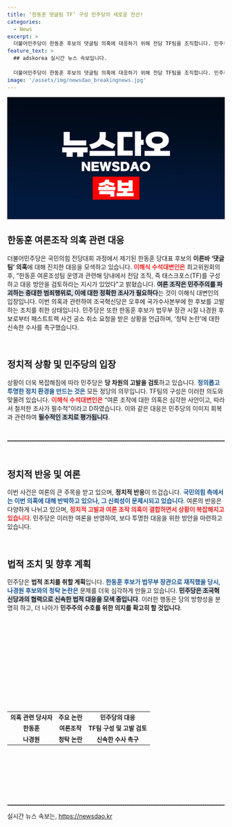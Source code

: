 ```yaml
---
title: ‘한동훈 댓글팀 TF’ 구성 민주당의 새로운 전선!
categories:
  - News
excerpt: >
  더불어민주당이 한동훈 후보의 댓글팀 의혹에 대응하기 위해 전담 TF팀을 조직합니다. 민주주의를 위협하는 여론 조작 사건에 대한 철저한 조사와 고발이 예고되며, 정치권의 긴장이 고조되고 있습니다!
feature_text: >
  ## adskorea 실시간 뉴스 속보입니다.

  더불어민주당이 한동훈 후보의 댓글팀 의혹에 대응하기 위해 전담 TF팀을 조직합니다. 민주주의를 위협하는 여론 조작 사건에 대한 철저한 조사와 고발이 예고되며, 정치권의 긴장이 고조되고 있습니다!
image: '/assets/img/newsdao_breakingnews.jpg'
---
```


<p><img src="/assets/img/newsdao_breakingnews.jpg" alt="adskorea 속보" /></p>

<h2 data-ke-size="size26">한동훈 여론조작 의혹 관련 대응</h2>

<p data-ke-size="size16">더불어민주당은 국민의힘 전당대회 과정에서 제기된 한동훈 당대표 후보의 <b>이른바 ‘댓글팀’ 의혹</b>에 대해 진지한 대응을 모색하고 있습니다. <b><span style="color: #ee2323;">이해식 수석대변인은</span></b> 최고위원회의 후, “한동훈 여론조성팀 운영과 관련해 당내에서 전담 조직, 즉 태스크포스(TF)를 구성하고 대응 방안을 검토하라는 지시가 있었다”고 밝혔습니다. <b><span style="background-color: #21538527;">여론 조작은 민주주의를 파괴하는 중대한 범죄행위로, 이에 대한 정확한 조사가 필요하다</span></b>는 것이 이해식 대변인의 입장입니다. 이번 의혹과 관련하여 조국혁신당은 오후에 국가수사본부에 한 후보를 고발하는 조치를 취한 상태입니다. 민주당은 또한 한동훈 후보가 법무부 장관 시절 나경원 후보로부터 패스트트랙 사건 공소 취소 요청을 받은 상황을 언급하며, ‘청탁 논란’에 대한 신속한 수사를 촉구했습니다.</p>

<p data-ke-size="size16">&nbsp;</p>

<h2 data-ke-size="size26">정치적 상황 및 민주당의 입장</h2>

<p data-ke-size="size16">상황이 더욱 복잡해짐에 따라 민주당은 <b>당 차원의 고발을 검토</b>하고 있습니다. <b><span style="color: #1a5490;">정의롭고 투명한 정치 환경을 만드는 것은</span></b> 모든 정당의 의무입니다. TF팀의 구성은 이러한 의도와 맞물려 있습니다. <b><span style="color: #ee2323;">이해식 수석대변인은</span></b> “여론 조작에 대한 의혹은 심각한 사안이고, 따라서 철저한 조사가 필수적”이라고 D하였습니다. 이와 같은 대응은 민주당의 이미지 회복과 관련하여 <b><span style="background-color: #21538527;">필수적인 조치로 평가됩니다</span></b>.</p>

<p data-ke-size="size16">&nbsp;</p>

<hr style="border-top: 1px dashed #666;"/>

<p data-ke-size="size16">&nbsp;</p>

<h2 data-ke-size="size26">정치적 반응 및 여론</h2>

<p data-ke-size="size16">이번 사건은 여론의 큰 주목을 받고 있으며, <b>정치적 반응</b>이 뜨겁습니다. <b><span style="color: #1a5490;">국민의힘 측에서는 이번 의혹에 대해 반박하고 있으나, 그 신뢰성이 문제시되고 있습니다</span></b>. 여론의 반응은 다양하게 나뉘고 있으며, <b><span style="color: #ee2323;">정치적 고발과 여론 조작 의혹이 결합하면서 상황이 복잡해지고 있습니다</span></b>. 민주당은 이러한 여론을 반영하여, 보다 투명한 대응을 위한 방안을 마련하고 있습니다.</p>

<p data-ke-size="size16">&nbsp;</p>

<h2 data-ke-size="size26">법적 조치 및 향후 계획</h2>

<p data-ke-size="size16">민주당은 <b>법적 조치를 취할 계획</b>입니다. <b><span style="color: #1a5490;">한동훈 후보가 법무부 장관으로 재직했을 당시, 나경원 후보와의 청탁 논란은</span></b> 문제를 더욱 심각하게 만들고 있습니다. <b><span style="background-color: #21538527;">민주당은 조국혁신당과의 협력으로 신속한 법적 대응을 모색 중입니다</span></b>. 이러한 행동은 당의 방향성을 분명히 하고, 더 나아가 <b>민주주의 수호를 위한 의지를 확고히 할 것입니다</b>.</p>

<p data-ke-size="size16">&nbsp;</p>

<p data-ke-size="size16">&nbsp;</p>

<p data-ke-size="size16">&nbsp;</p>

<p data-ke-size="size16">&nbsp;</p>

<p data-ke-size="size16">&nbsp;</p>

<p data-ke-size="size16">&nbsp;</p>

<p data-ke-size="size16">&nbsp;</p>

<table style="width: 100%; border-collapse: collapse;">
    <tr>
        <td style="text-align: center; height: 17px;"><b>의혹 관련 당사자</b></td>
        <td style="text-align: center; height: 17px;"><b>주요 논란</b></td>
        <td style="text-align: center; height: 17px;"><b>민주당의 대응</b></td>
    </tr>
    <tr>
        <td style="text-align: center; height: 17px;"><b>한동훈</b></td>
        <td style="text-align: center; height: 17px;"><b>여론조작</b></td>
        <td style="text-align: center; height: 17px;"><b>TF팀 구성 및 고발 검토</b></td>
    </tr>
    <tr>
        <td style="text-align: center; height: 17px;"><b>나경원</b></td>
        <td style="text-align: center; height: 17px;"><b>청탁 논란</b></td>
        <td style="text-align: center; height: 17px;"><b>신속한 수사 촉구</b></td>
    </tr>
</table>

<p data-ke-size="size16">&nbsp;</p>

<p data-ke-size="size16">&nbsp;</p>

<p data-ke-size="size16">&nbsp;</p>

<p data-ke-size="size16">&nbsp;</p>

<hr style="border-top: 1px dashed #666;"/>
실시간 뉴스 속보는, <a href="https://newsdao.kr" rel="dofollow">https://newsdao.kr</a>


